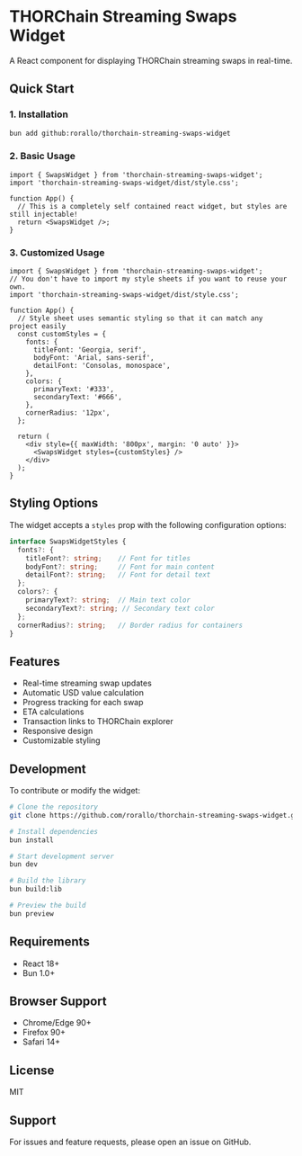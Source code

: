 # THORChain Streaming Swaps Widget

A React component for displaying THORChain streaming swaps in real-time.

## Quick Start

### 1. Installation

```bash
bun add github:rorallo/thorchain-streaming-swaps-widget
```

### 2. Basic Usage

```tsx
import { SwapsWidget } from 'thorchain-streaming-swaps-widget';
import 'thorchain-streaming-swaps-widget/dist/style.css';

function App() {
  // This is a completely self contained react widget, but styles are still injectable!
  return <SwapsWidget />;
}
```

### 3. Customized Usage

```tsx
import { SwapsWidget } from 'thorchain-streaming-swaps-widget';
// You don't have to import my style sheets if you want to reuse your own.
import 'thorchain-streaming-swaps-widget/dist/style.css';

function App() {
  // Style sheet uses semantic styling so that it can match any project easily
  const customStyles = {
    fonts: {
      titleFont: 'Georgia, serif',
      bodyFont: 'Arial, sans-serif',
      detailFont: 'Consolas, monospace',
    },
    colors: {
      primaryText: '#333',
      secondaryText: '#666',
    },
    cornerRadius: '12px',
  };

  return (
    <div style={{ maxWidth: '800px', margin: '0 auto' }}>
      <SwapsWidget styles={customStyles} />
    </div>
  );
}
```

## Styling Options

The widget accepts a `styles` prop with the following configuration options:

```typescript
interface SwapsWidgetStyles {
  fonts?: {
    titleFont?: string;    // Font for titles
    bodyFont?: string;     // Font for main content
    detailFont?: string;   // Font for detail text
  };
  colors?: {
    primaryText?: string;  // Main text color
    secondaryText?: string; // Secondary text color
  };
  cornerRadius?: string;   // Border radius for containers
}
```

## Features

- Real-time streaming swap updates
- Automatic USD value calculation
- Progress tracking for each swap
- ETA calculations
- Transaction links to THORChain explorer
- Responsive design
- Customizable styling

## Development

To contribute or modify the widget:

```bash
# Clone the repository
git clone https://github.com/rorallo/thorchain-streaming-swaps-widget.git

# Install dependencies
bun install

# Start development server
bun dev

# Build the library
bun build:lib

# Preview the build
bun preview
```

## Requirements

- React 18+
- Bun 1.0+

## Browser Support

- Chrome/Edge 90+
- Firefox 90+
- Safari 14+

## License

MIT

## Support

For issues and feature requests, please open an issue on GitHub.
